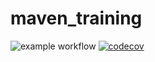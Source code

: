 # maven_training
![example workflow](https://github.com/LouisuwuJacquet/maven_training/actions/workflows/build.yml/badge.svg)
[![codecov](https://codecov.io/gh/LouisuwuJacquet/maven_training/branch/main/graph/badge.svg?token=NJSBWQW6QY)](https://codecov.io/gh/LouisuwuJacquet/maven_training)
